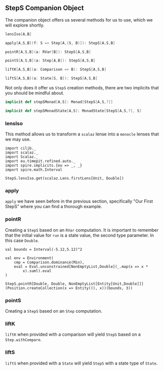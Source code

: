 ## StepS Companion Object

The companion object offers us several methods for us to use, which we
will explore shortly.

```scala
lensIso[A,B]

apply[A,S,B](f: S => Step[A,(S, B)]): StepS[A,S,B]

pointR[A,S,B](a: RVar[B]): StepS[A,S,B]

pointS[A,S,B](a: Step[A,B]): StepS[A,S,B]

liftK[A,S,B](a: Comparison => B): StepS[A,S,B]

liftS[A,S,B](a: State[S, B]): StepS[A,S,B]
```

Not only does it offer us `StepS` creation methods, there are two
implicits that you should be mindful about.

```scala
implicit def stepSMonad[A,S]: Monad[StepS[A,S,?]]

implicit def stepSMonadState[A,S]: MonadState[StepS[A,S,?], S]
```

### lensIso

This method allows us to transform a `scalaz` lense into a `monocle`
lenses that we may use.

```tut:book:invisible
import cilib._
import scalaz._
import Scalaz._
import eu.timepit.refined.auto._
import spire.implicits.{eu => _, _}
import spire.math.Interval
```
```tut:book
StepS.lensIso.get(scalaz.Lens.firstLens[Unit, Double])
```

### apply

`apply` we have seen before in the previous section, specifically "Our
First StepS" where you can find a thorough example.

### pointR

Creating a `StepS` based on an `RVar` computation.  It is important to
remember that the initial value for `run` is a state value, the second
type parameter.  In this case `Double`.

```tut:book:invisible
val bounds = Interval(-5.12,5.12)^2

val env = Environment(
    cmp = Comparison.dominance(Min),
    eval = Eval.unconstrained[NonEmptyList,Double](_.map(x => x *
        x).suml).eval
)
```
```tut:book
StepS.pointR[Double, Double, NonEmptyList[Entity[Unit,Double]]](Position.createCollection(x => Entity((), x))(bounds, 3))
```

### pointS

Creating a `StepS` based on an `Step` computation.

### liftK

`liftK` when provided with a comparison will yield `StepS` based on a
`Step.withCompare`.

### liftS

`liftS` when provided with a `State` will yield `StepS` with a state
type of `State`.
